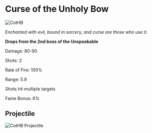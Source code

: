 # Curse of the Unholy Bow

![CotHB](http://i.imgur.com/MUXgvh3.png)

<i>Enchanted with evil, bound in sorcery, and curse are those who use it.</i>

**Drops from the 2nd boss of the Unspeakable**

Damage: 80-90

Shots: 2

Rate of Fire: 100%

Range: 5.9

Shots hit multiple targets

Fame Bonus: 6%

## Projectile

![CotHB Projectile](https://cdn.discordapp.com/attachments/953134990428868629/981403723668549642/curseoftheunholybow.gif)
